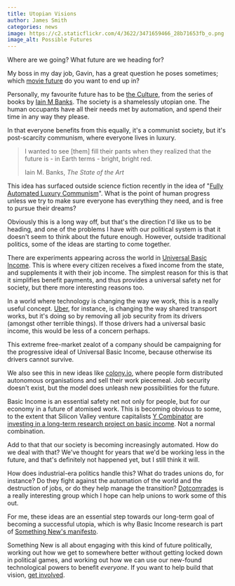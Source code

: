 ```yaml
---
title: Utopian Visions
author: James Smith
categories: news
image: https://c2.staticflickr.com/4/3622/3471659466_28b71653fb_o.png
image_alt: Possible Futures
---
```


Where are we going? What future are we heading for?

My boss in my day job, Gavin, has a great question he poses sometimes; which [movie future](https://www.flickr.com/photos/dgen/3471659466/) do you want to end up in?

Personally, my favourite future has to be [the Culture](https://en.wikipedia.org/wiki/The_Culture), from the series of books by [Iain M Banks](https://en.wikipedia.org/wiki/Iain_Banks). The society is a shamelessly utopian one. The human occupants have all their needs met by automation, and spend their time in any way they please.

In that everyone benefits from this equally, it's a communist society, but it's post-scarcity communism, where everyone lives in luxury.

<blockquote>
  <p>I wanted to see [them] fill their pants when they realized that the future is - in Earth terms - bright, bright red.</p>
  <footer>Iain M. Banks, <cite title="Source Title">The State of the Art</cite></footer>
</blockquote>

This idea has surfaced outside science fiction recently in the idea of "[Fully Automated Luxury Communism](http://www.theguardian.com/sustainable-business/2015/mar/18/fully-automated-luxury-communism-robots-employment)". What is the point of human progress unless we try to make sure everyone has everything they need, and is free to pursue their dreams?

Obviously this is a long way off, but that's the direction I'd like us to be heading, and one of the problems I have with our political system is that it doesn't seem to think about the future enough. However, outside traditional politics, some of the ideas are starting to come together.

There are experiments appearing across the world in [Universal Basic Income](https://en.wikipedia.org/wiki/Basic_income). This is where every citizen receives a fixed income from the state, and supplements it with their job income. The simplest reason for this is that it simplifies benefit payments, and thus provides a universal safety net for society, but there more interesting reasons too.

In a world where technology is changing the way we work, this is a really useful concept. [Uber](https://www.uber.com/), for instance, is changing the way shared transport works, but it's doing so by removing all job security from its drivers (amongst other terrible things). If those drivers had a universal basic income, this would be less of a concern perhaps. 

This extreme free-market zealot of a company should be campaigning for the progressive ideal of Universal Basic Income, because otherwise its drivers cannot survive.

We also see this in new ideas like [colony.io](http://colony.io/), where people form distributed autonomous organisations and sell their work piecemeal. Job security doesn't exist, but the model does unleash new possibilities for the future.

Basic Income is an essential safety net not only for people, but for our economy in a future of atomised work. This is becoming obvious to some, to the extent that Silicon Valley venture capitalists [Y Combinator](https://www.ycombinator.com/) are [investing in a long-term research project on basic income](https://blog.ycombinator.com/basic-income). Not a normal combination.

Add to that that our society is becoming increasingly automated. How do we deal with that? We've thought for years that we'd be working less in the future, and that's definitely not happened yet, but I still think it will. 

How does industrial-era politics handle this? What do trades unions do, for instance? Do they fight against the automation of the world and the destruction of jobs, or do they help manage the transition? [Dotcomrades](http://www.dotcomrades.net/) is a really interesting group which I hope can help unions to work some of this out.

For me, these ideas are an essential step towards our long-term goal of becoming a successful utopia, which is why Basic Income research is part of [Something New's manifesto](http://localhost:4000/manifesto/economy#social-security).

Something New is all about engaging with this kind of future politically, working out how we get to somewhere better without getting locked down in political games, and working out how we can use our new-found technological powers to benefit *everyone*. If you want to help build that vision, [get involved](/support.html).